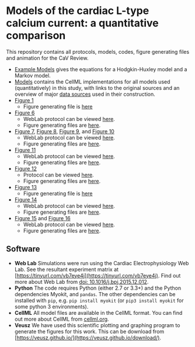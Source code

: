 # Models of the cardiac L-type calcium current: a quantitative comparison
This repository contains all protocols, models, codes, figure generating files and animation for the CaV Review.

- [Example Models](https://github.com/CardiacModelling/ical-review/blob/master/Example_Models.ipynb) gives the equations for a Hodgkin-Huxley model and a Markov model. 
- [Models](https://github.com/CardiacModelling/ical-review/tree/master/Models) contains the CellML implementations for all models used (quantitatively) in this study, with links to the original sources and an overview of major [data sources](https://github.com/CardiacModelling/ical-model-comparison/blob/master/Models/data.md) used in their construction.
- [Figure 1](https://github.com/CardiacModelling/ical-model-comparison/blob/master/Data_Analysis/AP_CaT_Clamp/AP_Clamp_protocol/figure1.pdf)
	- Figure generating file is [here](https://github.com/CardiacModelling/ical-model-comparison/tree/master/Data_Analysis/AP_CaT_Clamp/AP_Clamp_protocol)
- [Figure 6](https://github.com/CardiacModelling/ical-review/blob/master/Data_Analysis/Driving_term/figure6.pdf)
	- WebLab protocol can be viewed [here](https://github.com/CardiacModelling/ical-review/tree/master/Protocols/Driving_Term_Range).
	- Figure generating files are [here](https://github.com/CardiacModelling/ical-review/tree/master/Data_Analysis/Driving_term).
- [Figure 7](https://github.com/CardiacModelling/ical-review/blob/master/Data_Analysis/Kinetic_protocols/figure7.pdf), [Figure 8](https://github.com/CardiacModelling/ical-model-comparison/blob/master/Data_Analysis/Kinetic_protocols/figure8.pdf), [Figure 9](https://github.com/CardiacModelling/ical-review/blob/master/Data_Analysis/Kinetic_protocols/figure9.pdf), and [Figure 10](https://github.com/CardiacModelling/ical-review/blob/master/Data_Analysis/Kinetic_protocols/figure10.pdf)
	- WebLab protocol can be viewed [here](https://github.com/CardiacModelling/ical-review/tree/master/Protocols/Kinetic_Protcols).
	- Figure generating files are [here](https://github.com/CardiacModelling/ical-review/tree/master/Data_Analysis/Kinetic_protocols).
- [Figure 11](https://github.com/CardiacModelling/ical-review/blob/master/Data_Analysis/calcium_sensitivity/CDI/figure11.pdf)
	- WebLab protocol can be viewed [here](https://github.com/CardiacModelling/ical-review/tree/master/Protocols/Calcium-dependent%20inactivation).
	- Figure generating files are [here](https://github.com/CardiacModelling/ical-review/tree/master/Data_Analysis/calcium_sensitivity/CDI).
- [Figure 12](https://github.com/CardiacModelling/ical-review/blob/master/Data_Analysis/calcium_sensitivity/ic50/figure12.pdf)
	- Protocol can be viewed [here](https://github.com/CardiacModelling/ical-review/tree/master/Protocols/ic50).
	- Figure generating files are [here](https://github.com/CardiacModelling/ical-review/tree/master/Data_Analysis/calcium_sensitivity/ic50).
- [Figure 13](https://github.com/CardiacModelling/ical-model-comparison/blob/master/Data_Analysis/AP_CaT_Clamp/AP_Clamp_protocol/figure13.pdf)
	- Figure generating file is [here](https://github.com/CardiacModelling/ical-model-comparison/tree/master/Data_Analysis/AP_CaT_Clamp/AP_Clamp_protocol)  
- [Figure 14](https://github.com/CardiacModelling/ical-review/blob/master/Data_Analysis/AP_CaT_Clamp/ICal_All/figure14.pdf)
	- WebLab protocol can be viewed [here](https://github.com/CardiacModelling/ical-review/tree/master/Protocols/Action_Potential_Clamps).
	- Figure generating files are [here](https://github.com/CardiacModelling/ical-review/tree/master/Data_Analysis/AP_CaT_Clamp/ICal_All).
- [Figure 15](https://github.com/CardiacModelling/ical-review/blob/master/Data_Analysis/AP_CaT_Clamp/Open_Prob_AP_CaT_Clamp/figure15.pdf) and [Figure 16](https://github.com/CardiacModelling/ical-review/blob/master/Data_Analysis/AP_CaT_Clamp/Open_Prob_AP_CaT_Clamp/figure16.pdf)
	- WebLab protocol can be viewed [here](https://github.com/CardiacModelling/ical-review/tree/master/Protocols/Action_Potential_Clamps/AP%20CaT%20Clamp%20(inherent%20localization)).
	- Figure generating files are [here](https://github.com/CardiacModelling/ical-review/tree/master/Data_Analysis/AP_CaT_Clamp/Open_Prob_AP_CaT_Clamp).

## Software
- **Web Lab** Simulations were run using the Cardiac Electrophysiology Web Lab.
  See the resultant experiment matrix at [https://tinyurl.com/vb7eye4j](https://tinyurl.com/vb7eye4j).
  Find out more about Web Lab from [doi: 10.1016/j.bpj.2015.12.012](https://dx.doi.org/10.1016%2Fj.bpj.2015.12.012).
- **Python** The code requires Python (either 2.7 or 3.3+) and the Python dependencies Myokit, and `pandas`.
  The other dependencies can be installed with `pip`, e.g. `pip install myokit` (or `pip3 install myokit` for some python 3 environments).
- **CellML** All model files are available in the CellML format.
  You can find out more about CellML from [cellml.org](https://www.cellml.org/).
- **Veusz** We have used this scientific plotting and graphing program to generate the figures for this work.
  This can be download from [https://veusz.github.io/](https://veusz.github.io/download/).

